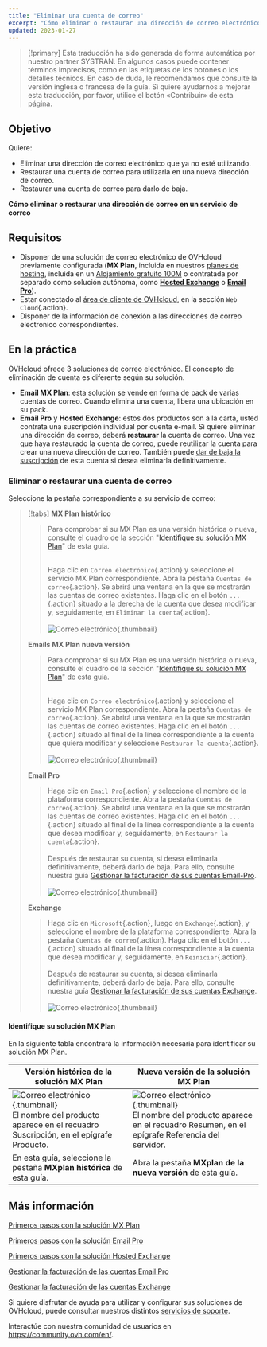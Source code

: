 ```yaml
---
title: "Eliminar una cuenta de correo"
excerpt: "Cómo eliminar o restaurar una dirección de correo electrónico en un servicio de correo"
updated: 2023-01-27
---
```


> [!primary]
> Esta traducción ha sido generada de forma automática por nuestro partner SYSTRAN. En algunos casos puede contener términos imprecisos, como en las etiquetas de los botones o los detalles técnicos. En caso de duda, le recomendamos que consulte la versión inglesa o francesa de la guía. Si quiere ayudarnos a mejorar esta traducción, por favor, utilice el botón «Contribuir» de esta página.
>

## Objetivo

Quiere:

- Eliminar una dirección de correo electrónico que ya no esté utilizando. 
- Restaurar una cuenta de correo para utilizarla en una nueva dirección de correo. 
- Restaurar una cuenta de correo para darlo de baja.

**Cómo eliminar o restaurar una dirección de correo en un servicio de correo**

## Requisitos

- Disponer de una solución de correo electrónico de OVHcloud previamente configurada (**MX Plan**, incluida en nuestros [planes de hosting](/links/web/hosting), incluida en un [Alojamiento gratuito 100M](/links/web/domains-free-hosting) o contratada por separado como solución autónoma, como [**Hosted Exchange**](/links/web/emails-hosted-exchange) o [**Email Pro**](/links/web/email-pro)).
- Estar conectado al [área de cliente de OVHcloud](/links/manager), en la sección `Web Cloud`{.action}.
- Disponer de la información de conexión a las direcciones de correo electrónico correspondientes.

## En la práctica <a name="instructions"></a>

OVHcloud ofrece 3 soluciones de correo electrónico. El concepto de eliminación de cuenta es diferente según su solución.

- **Email MX Plan**: esta solución se vende en forma de pack de varias cuentas de correo. Cuando elimina una cuenta, libera una ubicación en su pack. 
- **Email Pro** y **Hosted Exchange**: estos dos productos son a la carta, usted contrata una suscripción individual por cuenta e-mail. Si quiere eliminar una dirección de correo, deberá **restaurar** la cuenta de correo. Una vez que haya restaurado la cuenta de correo, puede reutilizar la cuenta para crear una nueva dirección de correo. También puede [dar de baja la suscripción](/pages/web_cloud/email_and_collaborative_solutions/microsoft_exchange/manage_billing_exchange#eliminar-cuentas) de esta cuenta si desea eliminarla definitivamente.

### Eliminar o restaurar una cuenta de correo

Seleccione la pestaña correspondiente a su servicio de correo:

> [!tabs]
> **MX Plan histórico**
>>
>> Para comprobar si su MX Plan es una versión histórica o nueva, consulte el cuadro de la sección "[Identifique su solución MX Plan](#whichmxplan)" de esta guía.<br><br>
>>
>> Haga clic en `Correo electrónico`{.action} y seleccione el servicio MX Plan correspondiente. Abra la pestaña `Cuentas de correo`{.action}. Se abrirá una ventana en la que se mostrarán las cuentas de correo existentes. Haga clic en el botón `...`{.action} situado a la derecha de la cuenta que desea modificar y, seguidamente, en `Eliminar la cuenta`{.action}.<br><br>
>>![Correo electrónico](images/email-mxplan-legacy-reset.png){.thumbnail}<br>
>>
> **Emails MX Plan nueva versión**
>>
>> Para comprobar si su MX Plan es una versión histórica o nueva, consulte el cuadro de la sección "[Identifique su solución MX Plan](#whichmxplan)" de esta guía.<br><br>
>>
>> Haga clic en `Correo electrónico`{.action} y seleccione el servicio MX Plan correspondiente. Abra la pestaña `Cuentas de correo`{.action}. Se abrirá una ventana en la que se mostrarán las cuentas de correo existentes. Haga clic en el botón `...`{.action} situado al final de la línea correspondiente a la cuenta que quiera modificar y seleccione `Restaurar la cuenta`{.action}.<br><br>
>>![Correo electrónico](images/email-mxplan-new-reset.png){.thumbnail}<br>
>>
> **Email Pro**
>>
>> Haga clic en `Email Pro`{.action} y seleccione el nombre de la plataforma correspondiente. Abra la pestaña `Cuentas de correo`{.action}. Se abrirá una ventana en la que se mostrarán las cuentas de correo existentes. Haga clic en el botón `...`{.action} situado al final de la línea correspondiente a la cuenta que desea modificar y, seguidamente, en `Restaurar la cuenta`{.action}.<br><br>
>> Después de restaurar su cuenta, si desea eliminarla definitivamente, deberá darlo de baja. Para ello, consulte nuestra guía [Gestionar la facturación de sus cuentas Email-Pro](/pages/web_cloud/email_and_collaborative_solutions/email_pro/manage_billing_emailpro).<br><br>
>>![Correo electrónico](images/emailpro-reset.png){.thumbnail}<br>
>>
> **Exchange**
>>
>> Haga clic en `Microsoft`{.action}, luego en `Exchange`{.action}, y seleccione el nombre de la plataforma correspondiente. Abra la pestaña `Cuentas de correo`{.action}. Haga clic en el botón `...`{.action} situado al final de la línea correspondiente a la cuenta que desea modificar y, seguidamente, en `Reiniciar`{.action}.<br><br>
>> Después de restaurar su cuenta, si desea eliminarla definitivamente, deberá darlo de baja. Para ello, consulte nuestra guía [Gestionar la facturación de sus cuentas Exchange](/pages/web_cloud/email_and_collaborative_solutions/microsoft_exchange/manage_billing_exchange).<br><br>
>>![Correo electrónico](images/exchange-reset.png){.thumbnail}<br>
>>

#### Identifique su solución MX Plan <a name="whichmxplan"></a>

En la siguiente tabla encontrará la información necesaria para identificar su solución MX Plan.

|Versión histórica de la solución MX Plan|Nueva versión de la solución MX Plan|
|---|---|
|![Correo electrónico](images/mxplan-starter-legacy-step1.png){.thumbnail}<br> El nombre del producto aparece en el recuadro Suscripción, en el epígrafe Producto.|![Correo electrónico](images/mxplan-starter-new-step1.png){.thumbnail}<br>El nombre del producto aparece en el recuadro Resumen, en el epígrafe Referencia del servidor.|
|En esta guía, seleccione la pestaña **MXplan histórica** de esta guía.|Abra la pestaña **MXplan de la nueva versión** de esta guía.|<br>

## Más información

[Primeros pasos con la solución MX Plan](/pages/web_cloud/email_and_collaborative_solutions/mx_plan/email_generalities)

[Primeros pasos con la solución Email Pro](/pages/web_cloud/email_and_collaborative_solutions/email_pro/first_config)

[Primeros pasos con la solución Hosted Exchange](/pages/web_cloud/email_and_collaborative_solutions/microsoft_exchange/exchange_starting_hosted)

[Gestionar la facturación de las cuentas Email Pro](/pages/web_cloud/email_and_collaborative_solutions/email_pro/manage_billing_emailpro)

[Gestionar la facturación de las cuentas Exchange](/pages/web_cloud/email_and_collaborative_solutions/microsoft_exchange/manage_billing_exchange)

Si quiere disfrutar de ayuda para utilizar y configurar sus soluciones de OVHcloud, puede consultar nuestros distintos [servicios de soporte](/links/support).

Interactúe con nuestra comunidad de usuarios en <https://community.ovh.com/en/>.
